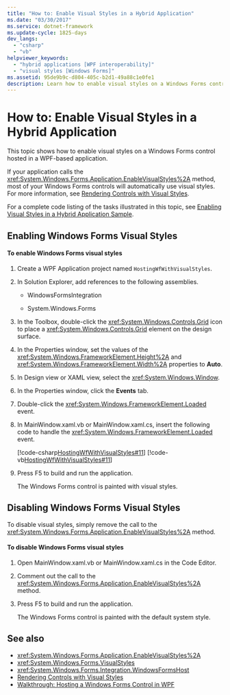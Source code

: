 ```yaml
---
title: "How to: Enable Visual Styles in a Hybrid Application"
ms.date: "03/30/2017"
ms.service: dotnet-framework
ms.update-cycle: 1825-days
dev_langs:
  - "csharp"
  - "vb"
helpviewer_keywords:
  - "hybrid applications [WPF interoperability]"
  - "visual styles [Windows Forms]"
ms.assetid: 95de9b9c-d804-405c-b2d1-49a88c1e0fe1
description: Learn how to enable visual styles on a Windows Forms control hosted in a WPF-based application with the EnableVisualStyles method.
---
```

# How to: Enable Visual Styles in a Hybrid Application

This topic shows how to enable visual styles on a Windows Forms control hosted in a WPF-based application.

If your application calls the <xref:System.Windows.Forms.Application.EnableVisualStyles%2A> method, most of your Windows Forms controls will automatically use visual styles. For more information, see [Rendering Controls with Visual Styles](/dotnet/framework/winforms/controls/rendering-controls-with-visual-styles).

For a complete code listing of the tasks illustrated in this topic, see [Enabling Visual Styles in a Hybrid Application Sample](https://github.com/microsoft/WPF-Samples/tree/master/Migration%20and%20Interoperability/HostingWfWithVisualStyles).

## Enabling Windows Forms Visual Styles

#### To enable Windows Forms visual styles

1. Create a WPF Application project named `HostingWfWithVisualStyles`.

2. In Solution Explorer, add references to the following assemblies.

    - WindowsFormsIntegration

    - System.Windows.Forms

3. In the Toolbox, double-click the <xref:System.Windows.Controls.Grid> icon to place a <xref:System.Windows.Controls.Grid> element on the design surface.

4. In the Properties window, set the values of the <xref:System.Windows.FrameworkElement.Height%2A> and <xref:System.Windows.FrameworkElement.Width%2A> properties to **Auto**.

5. In Design view or XAML view, select the <xref:System.Windows.Window>.

6. In the Properties window, click the **Events** tab.

7. Double-click the <xref:System.Windows.FrameworkElement.Loaded> event.

8. In MainWindow.xaml.vb or MainWindow.xaml.cs, insert the following code to handle the <xref:System.Windows.FrameworkElement.Loaded> event.

     [!code-csharp[HostingWfWithVisualStyles#11](~/samples/snippets/csharp/VS_Snippets_Wpf/HostingWfWithVisualStyles/CSharp/HostingWfWithVisualStyles/Window1.xaml.cs#11)]
     [!code-vb[HostingWfWithVisualStyles#11](~/samples/snippets/visualbasic/VS_Snippets_Wpf/HostingWfWithVisualStyles/VisualBasic/HostingWfWithVisualStyles/Window1.xaml.vb#11)]

9. Press F5 to build and run the application.

     The Windows Forms control is painted with visual styles.

## Disabling Windows Forms Visual Styles

To disable visual styles, simply remove the call to the <xref:System.Windows.Forms.Application.EnableVisualStyles%2A> method.

#### To disable Windows Forms visual styles

1. Open MainWindow.xaml.vb or MainWindow.xaml.cs in the Code Editor.

2. Comment out the call to the <xref:System.Windows.Forms.Application.EnableVisualStyles%2A> method.

3. Press F5 to build and run the application.

     The Windows Forms control is painted with the default system style.

## See also

- <xref:System.Windows.Forms.Application.EnableVisualStyles%2A>
- <xref:System.Windows.Forms.VisualStyles>
- <xref:System.Windows.Forms.Integration.WindowsFormsHost>
- [Rendering Controls with Visual Styles](/dotnet/framework/winforms/controls/rendering-controls-with-visual-styles)
- [Walkthrough: Hosting a Windows Forms Control in WPF](walkthrough-hosting-a-windows-forms-control-in-wpf.md)
